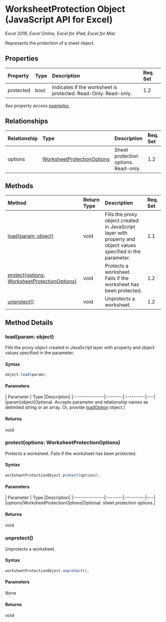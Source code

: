 # WorksheetProtection Object (JavaScript API for Excel)

_Excel 2016, Excel Online, Excel for iPad, Excel for Mac_

Represents the protection of a sheet object.

## Properties

| Property	   | Type	|Description| Req. Set|
|:---------------|:--------|:----------|:----|
|protected|bool|Indicates if the worksheet is protected. Read-Only. Read-only.|1.2||

_See property access [examples.](#property-access-examples)_

## Relationships
| Relationship | Type	|Description| Req. Set|
|:---------------|:--------|:----------|:----|
|options|[WorksheetProtectionOptions](worksheetprotectionoptions.md)|Sheet protection options. Read-only.|1.2||

## Methods

| Method		   | Return Type	|Description| Req. Set|
|:---------------|:--------|:----------|:----|
|[load(param: object)](#loadparam-object)|void|Fills the proxy object created in JavaScript layer with property and object values specified in the parameter.|1.1|
|[protect(options: WorksheetProtectionOptions)](#protectoptions-worksheetprotectionoptions)|void|Protects a worksheet. Fails if the worksheet has been protected.|1.2|
|[unprotect()](#unprotect)|void|Unprotects a worksheet.|1.2|

## Method Details


### load(param: object)
Fills the proxy object created in JavaScript layer with property and object values specified in the parameter.

#### Syntax
```js
object.load(param);
```

#### Parameters
| Parameter	   | Type	|Description|
|:---------------|:--------|:----------|:---|
|param|object|Optional. Accepts parameter and relationship names as delimited string or an array. Or, provide [loadOption](loadoption.md) object.|

#### Returns
void

### protect(options: WorksheetProtectionOptions)
Protects a worksheet. Fails if the worksheet has been protected.

#### Syntax
```js
worksheetProtectionObject.protect(options);
```

#### Parameters
| Parameter	   | Type	|Description|
|:---------------|:--------|:----------|:---|
|options|WorksheetProtectionOptions|Optional. sheet protection options.|

#### Returns
void

### unprotect()
Unprotects a worksheet.

#### Syntax
```js
worksheetProtectionObject.unprotect();
```

#### Parameters
None

#### Returns
void
